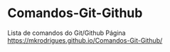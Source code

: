 # Comandos-Git-Github
Lista de comandos do Git/Github 
Página https://mkrodrigues.github.io/Comandos-Git-Github/
